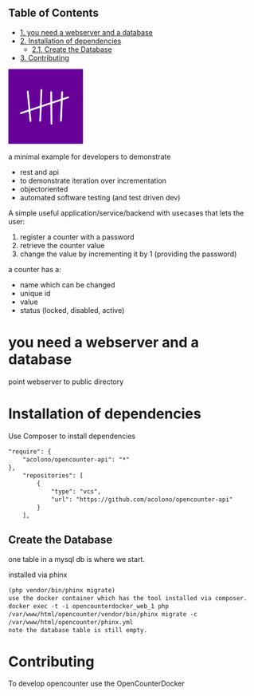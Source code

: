 <div id="table-of-contents">
<h2>Table of Contents</h2>
<div id="text-table-of-contents">
<ul>
<li><a href="#sec-1">1. you need a webserver and a database</a></li>
<li><a href="#sec-2">2. Installation of dependencies</a>
<ul>
<li><a href="#sec-2-1">2.1. Create the Database</a></li>
</ul>
</li>
<li><a href="#sec-3">3. Contributing</a></li>
</ul>
</div>
</div>

<img src="./img/opencounter-logo.png" alt="OpenCounter Logo" width="150">

<span class="underline">a minimal example for developers to demonstrate</span>

-   rest and api
-   to demonstrate iteration over incrementation
-   objectoriented
-   automated software testing (and test driven dev)

<span class="underline">A simple useful application/service/backend with usecases that lets the user:</span>

1.  register a counter with a password
2.  retrieve the counter value
3.  change the value by incrementing it by 1 (providing the password)

a counter has a:
-   name which can be changed
-   unique id
-   value
-   status (locked, disabled, active)

# you need a webserver and a database<a id="sec-1" name="sec-1"></a>

point webserver to public directory

# Installation of dependencies<a id="sec-2" name="sec-2"></a>

Use Composer to install dependencies

    "require": {
        "acolono/opencounter-api": "*"
    },
        "repositories": [
            {
                "type": "vcs",
                "url": "https://github.com/acolono/opencounter-api"
            }
        ],

## Create the Database<a id="sec-2-1" name="sec-2-1"></a>
one table in a mysql db is where we start.

installed via phinx

    (php vendor/bin/phinx migrate)
    use the docker container which has the tool installed via composer.
    docker exec -t -i opencounterdocker_web_1 php /var/www/html/opencounter/vendor/bin/phinx migrate -c /var/www/html/opencounter/phinx.yml
    note the database table is still empty.
# Contributing<a id="sec-3" name="sec-3"></a>

To develop opencounter use the OpenCounterDocker